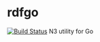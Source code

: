 # rdfgo
[![Build Status](https://travis-ci.org/jaychoo/rdfgo.svg?branch=master)](https://travis-ci.org/jaychoo/rdfgo)
N3 utility for Go
